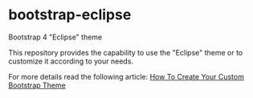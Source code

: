 # bootstrap-eclipse
Bootstrap 4 "Eclipse" theme

This repository provides the capability to use the "Eclipse" theme or to customize it according to your needs.

For more details read the following article:
[How To Create Your Custom Bootstrap Theme](https://medium.com/@7paulwolf/create-your-bootstrap-theme-4228aca9117a)
